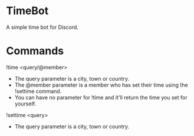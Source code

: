 # TimeBot
A simple time bot for Discord.

# Commands

!time \<query\/@member>
- The query parameter is a city, town or country.
- The @member parameter is a member who has set their time using the !settime command.
- You can have no parameter for !time and it'll return the time you set for yourself.

!settime \<query\>
- The query parameter is a city, town or country.
